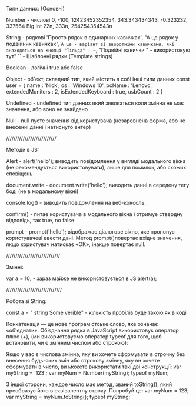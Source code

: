 Типи данних: (Основні)

Number - числові 0, -100, 12423452352354, 343.343434343, -0.323232, 337564
Big Int
22n, 333n, 254254354543n

String - рядкові
'Просто рядок в одинарних кавичках', "А це рядок у подвійних кавичках", `А це - варіант зі зворотніми кавичками, які знаходяться на кнопці "Тільда" - ~`,
"Подвійні кавички " - використовую тут"
`` - Шаблонні рядки (Template strings)

Boolean - логічні true або false

Object - об`єкт, складний тип, який містить в собі інші типи данних
const user = {
name : 'Nick',
os : 'Windows 10',
pcName : 'Lenovo',
extendedMonitors : 2,
isExtendedKeyboard : true,
usbCount : 2
}

Undefined - undefined тип данних який зявляэться коли змінна не має значення, або воно не знайдено

Null - null пусте значення від користувача (незаровнена форма, або не внесенні данні і натиснуто ентер)

///////////////////////////

Методи в JS:

Alert - alert('hello'); виводить повідомлення у вигляді модального вікна (не рекомендується використовувати), лише для помилок, або схожих сповіщень

document.write - document.write('hello'); виводить данні в середену тегу боді (не в модальному вікні)

console.log() - виводить повідомлення на веб-консоль.

confirm() - питае користувача в модального вікна і отримуе ствердну відповідь, так true, no false

prompt - prompt('hello'); відображає діалогове вікно, яке пропонує користувачеві ввести дані. Метод prompt()повертає вхідне значення, якщо користувач натискає «ОК», інакше повертає null.

/////////////////////////////

Змінні:

var a = 10; - зараз майже не використовується в JS
alert(a);

//////////////////////////////

Робота зі String:

const a = " string Some verible" - кількість пробілів буде такою як в коді

Конкатенація — це нове програмістське слово, яке означає «об'єднати». Об’єднання рядка в JavaScript використовує оператор плюс (+), (ми використовуємо оператор typeof для того, щоб встановити, чи є змінним числом або строкою):

Якщо у вас є числова змінна, яку ви хочете сформувати в строчну без внесення будь-яких змін або строкову змінну, яку ви хочете сформувати в число, ви можете використати такі дві конструкції:
var myString = '123';
var myNum = Number(myString);
typeof myNum;

З іншої сторони, каждое число має метод, званий toString(), який преобразує його в еквівалентну строку. Попробуй це:
var myNum = 123;
var myString = myNum.toString();
typeof myString;
